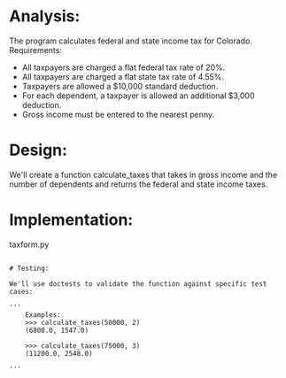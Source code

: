 # Analysis:

The program calculates federal and state income tax for Colorado. Requirements:

- All taxpayers are charged a flat federal tax rate of 20%.
- All taxpayers are charged a flat state tax rate of 4.55%.
- Taxpayers are allowed a $10,000 standard deduction.
- For each dependent, a taxpayer is allowed an additional $3,000 deduction.
- Gross income must be entered to the nearest penny.


# Design:

We'll create a function calculate_taxes that takes in gross income and the number of dependents and returns the federal and state income taxes.


# Implementation:

taxform.py
```

# Testing:

We'll use doctests to validate the function against specific test cases:

'''
    Examples:
    >>> calculate_taxes(50000, 2)
    (6800.0, 1547.0)

    >>> calculate_taxes(75000, 3)
    (11200.0, 2548.0)

'''


